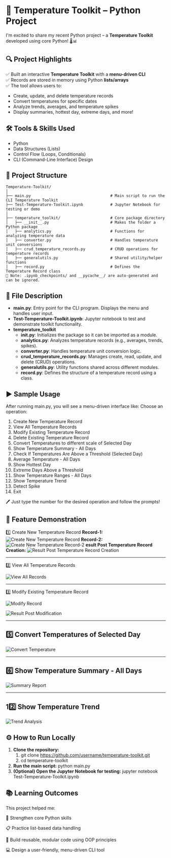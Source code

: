 # 🚀 Temperature Toolkit – Python Project

I'm excited to share my recent Python project – a **Temperature Toolkit** developed using core Python! 🌡️📊

## 🔍 Project Highlights

✅ Built an interactive **Temperature Toolkit** with a **menu-driven CLI**  
✅ Records are stored in memory using Python **lists/arrays**  
✅ The tool allows users to:
- Create, update, and delete temperature records  
- Convert temperatures for specific dates  
- Analyze trends, averages, and temperature spikes  
- Display summaries, hottest day, extreme days, and more!

## 🛠️ Tools & Skills Used

- Python  
- Data Structures (Lists)  
- Control Flow (Loops, Conditionals)  
- CLI (Command-Line Interface) Design

## 📁 Project Structure
```text
Temperature-Toolkit/
│
├── main.py                                   # Main script to run the CLI Temperature Toolkit
├── Test-Temperature-Toolkit.ipynb            # Jupyter Notebook for testing or demo
│
├── temperature_toolkit/                      # Core package directory
│   ├── __init__.py                           # Makes the folder a Python package
│   ├── analytics.py                          # Functions for analyzing temperature data
│   ├── converter.py                          # Handles temperature unit conversions
│   ├── crud_temperature_records.py           # CRUD operations for temperature records
│   ├── generalutils.py                       # Shared utility/helper functions
│   ├── record.py                             # Defines the Temperature Record class
📝 Note: .ipynb_checkpoints/ and __pycache__/ are auto-generated and can be ignored.
```


## 📄 **File Description**
- **main.py**: Entry point for the CLI program. Displays the menu and handles user input.
- **Test-Temperature-Toolkit.ipynb**: Jupyter notebook to test and demonstrate toolkit functionality.
- **temperature_toolkit**
    - **__init__.py**: Initializes the package so it can be imported as a module.
    - **analytics.py**: Analyzes temperature records (e.g., averages, trends, spikes).
    - **converter.py**: Handles temperature unit conversion logic.
    - **crud_temperature_records.py**: Manages create, read, update, and delete (CRUD) operations.
    - **generalutils.py**: Utility functions shared across different modules.
    - **record.py**: Defines the structure of a temperature record using a class.
## ▶️ **Sample Usage**
After running main.py, you will see a menu-driven interface like:
Choose an operation:
1. Create New Temperature Record
2. View All Temperature Records
3. Modify Existing Temperature Record
4. Delete Existing Temperature Record
5. Convert Temperatures to different scale of Selected Day
6. Show Temperature Summary - All Days
7. Check If Temperatures Are Above a Threshold (Selected Day)
8. Average Temperature - All Days
9. Show Hottest Day
10. Extreme Days Above a Threshold
11. Show Temperature Ranges - All Days
12. Show Temperature Trend
13. Detect Spike
14. Exit

🖊️ Just type the number for the desired operation and follow the prompts!

## 📸 **Feature Demonstration**
1️⃣ Create New Temperature Record
**Record-1:**
![Create New Temperature Record](Images/Option-1-CreateNewTemperatureRecord.png)
**Record-2:**
![Create New Temperature Record-2](Images/Option-1-CreateNewTemperatureRecord-2.png)
**esult Post Temperature Record Creation:**
![Result Post Temperature Record Creation](Images/Option-1-CreateNewTemperatureRecord-Result.png)

---

2️⃣ View All Temperature Records

![View All Records](Images/Option-2-ViewAllTemperatureRecords.png)

---

3️⃣ Modify Existing Temperature Record

![Modify Record](Images/Option-3-ModifyExistingTemperatureRecord.png)

![Result Post Modification](Images/Option-3-ModifyExistingTemperatureRecord-Result.png)

---

## 5️⃣ Convert Temperatures of Selected Day

![Convert Temperature](Images/convert_temperature.png)

---

## 6️⃣ Show Temperature Summary - All Days

![Summary Report](Images/summary_report.png)

---

## 12️⃣ Show Temperature Trend

![Trend Analysis](Images/trend_analysis.png)


## ⚙️ **How to Run Locally**
1. **Clone the repository:**
    1. git clone https://github.com/username/temperature-toolkit.git
    2. cd temperature-toolkit
2. **Run the main script:**
    python main.py
3. **(Optional) Open the Jupyter Notebook for testing:**
    jupyter notebook Test-Temperature-Toolkit.ipynb
## 📚 **Learning Outcomes**
This project helped me:

🧠 Strengthen core Python skills

📋 Practice list-based data handling

🔁 Build reusable, modular code using OOP principles

💻 Design a user-friendly, menu-driven CLI tool